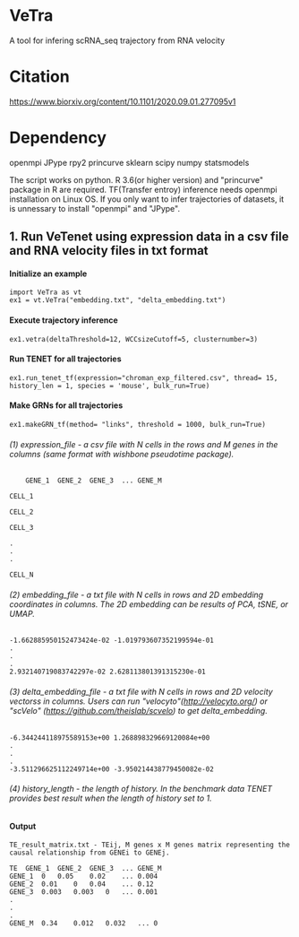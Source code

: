 # VeTra
A tool for infering scRNA_seq trajectory from RNA velocity

# Citation
https://www.biorxiv.org/content/10.1101/2020.09.01.277095v1

# Dependency
  openmpi
	JPype
	rpy2
	princurve
  sklearn
  scipy
  numpy
  statsmodels
  

The script works on python.
R 3.6(or higher version) and "princurve" package in R are required.
TF(Transfer entroy) inference needs openmpi installation on Linux OS. If you only want to infer trajectories of datasets, it is unnessary to install "openmpi" and "JPype".

## 1. Run VeTenet using expression data in a csv file and RNA velocity files in txt format
#### Initialize an example
	import VeTra as vt
	ex1 = vt.VeTra("embedding.txt", "delta_embedding.txt")
	
#### Execute trajectory inference 
	
	ex1.vetra(deltaThreshold=12, WCCsizeCutoff=5, clusternumber=3)


#### Run TENET for all trajectories 
	
	ex1.run_tenet_tf(expression="chroman_exp_filtered.csv", thread= 15, history_len = 1, species = 'mouse', bulk_run=True)
	
#### Make GRNs for  all trajectories 
	
	ex1.makeGRN_tf(method= "links", threshold = 1000, bulk_run=True)


###### (1) expression_file - a csv file with N cells in the rows and M genes in the columns (same format with wishbone pseudotime package).

		GENE_1	GENE_2	GENE_3	...	GENE_M

	CELL_1	

	CELL_2

	CELL_3

	.
	.
	.

	CELL_N


###### (2) embedding_file - a txt file with N cells in rows and 2D embedding coordinates in columns. The 2D embedding can be results of PCA, tSNE, or UMAP.

	-1.662885950152473424e-02 -1.019793607352199594e-01
	.
	.
	.
	2.932140719083742297e-02 2.628113801391315230e-01

###### (3) delta_embedding_file - a txt file with N cells in rows and 2D velocity vectorss in columns. Users can run "velocyto"(http://velocyto.org/) or "scVelo" (https://github.com/theislab/scvelo) to get delta_embedding.

	-6.344244118975589153e+00 1.268898329669120084e+00
	.
	.
	.
	-3.511296625112249714e+00 -3.950214438779450082e-02

###### (4) history_length - the length of history. In the benchmark data TENET provides best result when the length of history set to 1.

#### Output

	TE_result_matrix.txt - TEij, M genes x M genes matrix representing the causal relationship from GENEi to GENEj.

	TE	GENE_1	GENE_2	GENE_3	...	GENE_M
	GENE_1	0	0.05	0.02	...	0.004
	GENE_2	0.01	0	0.04	...	0.12
	GENE_3	0.003	0.003	0	...	0.001
	.
	.
	.
	GENE_M	0.34	0.012	0.032	...	0



